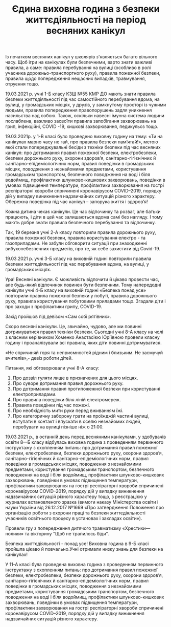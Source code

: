 ﻿---
title: Єдина виховна година з безпеки життєдіяльності на період весняних канікул
---

Із початком весняних канікул у школярів з'являється багато вільного часу. Щоб ігри на канікулах були безпечними, варто знати важливі правила, а саме: правила перебування на вулиці (особливо в ролі учасника дорожньо-транспортного руху), правила пожежної безпеки, правила щодо попередження нещасних випадків, травмування, отруєння тощо. 

19.03.2021 р. учні 1-Б класу КЗШ №55 КМР ДО мають знати правила безпеки життєдіяльності під час самостійного перебування вдома, на вулиці, у громадських місцях, у друзів,  у замкнутому просторі із чужими людьми, правила попередження правопорушень задля уникнення насильства над собою. Також, оскільки навесні імунна система людини послаблена, важливо засвоїти правила запобігання захворювань на грип, інфекційні,  COVID -19, кишкові захворювання, педикульоз тощо. 

<slideshow id="*1b"></slideshow>

19.03.2021р. у 1-В класі було проведено виховну годину на тему: «Ти на канікулах марно часу не гай, про правила безпеки пам’ятай!», метою якої стали попереджувальні бесіди з техніки безпеки під час весняних канікул: про дотримання правил пожежної безпеки, електробезпеки, безпеки дорожнього руху, охорони здоров’я, санітарно-гігієнічних й санітарно-епідеміологічних норм, правил поведінки в громадських місцях, поводження з незнайомими предметами, користування громадським транспортом, безпечного поводження на воді і біля водоймищ, профілактики шлунково-кишкових захворювань, поведінки в умовах підвищення температури, профілактики захворювання на гострі респіраторні хвороби спричинені коронавірусом COVID–2019, порядку дій у випадку виникнення надзвичайних ситуацій різного характеру. Обережна поведінка під час канікул – запорука життя і здоров’я!

<slideshow id="*1v"></slideshow>

Кожна дитина чекає канікули. Це  час відпочинку та розваг, але батьки  працюють, і діти  в цей час залишаються вдома самі без нагляду. І тому мають добре знати правила безпечного  перебування   та відпочинку.

Так, 19 березня учні 2-А класу повторили правила дорожнього руху, правила пожежної безпеки, правила користування електро - та  газоприладами. Не забули обговорити ситуації при знаходженні вибухонебезпечних предметів, про  те, як себе захистити від Covid-19.

<slideshow id="*2a"></slideshow>

19.03.2021 р. учні 3-Б класу на виховній годині повторили правила безпеки життєдіяльності під час перебування вдома, на вулиці, у громадських місцях.

<slideshow id="*3b"></slideshow>

Ура! Весняні канікули. Є можливість відпочити й цікаво провести час, але будь-який відпочинок повинен бути безпечним. Тому напередодні канікули учні 4-Б класу на виховній годині «Безпека понад усе» повторили правила пожежної безпеки у побуті, правила дорожнього руху, правила користування побутовими приладами тощо. Згадали діти і про заходи з профілактики грипу, COVID-19. 

Захід пройшов під девізом «Сам собі рятівник».

<slideshow id="*4b"></slideshow>

Скоро весняні канікули. Це, звичайно, чудово, але ми повинні дотримуватися правил техніки безпеки. Сьогодні учні 8-А класу на чолі з класним керівником Хоменко Анастасією Юріївною провели класну годину і проаналізували всі правила, яких діти повинні дотримуватися. 

«Не спричиняй горя та неприємностей рідним і близьким. Не засмучуй вчителів»,- девіз роботи дітей.

Питання, які обговорювали учні 8-А класу:

1. Про дозвіл гуляти лише в призначених для цього місцях.
1. Про суворе дотримання правил дорожнього руху. 
1. Про дотримання правил протипожежної безпеки при користуванні електроприладами.
1. Про правила поведінки біля ліній електромереж.
1. Правила поведінки під час пожежі. 
1. Про необхідність мити руки перед вживанням їжі.
1. Про категоричну заборону грати на проїжджій частині вулиці, вступати в контакт і впускати в оселю незнайомих людей, перебувати на вулиці пізніше ніж о 21:00.

<slideshow id="*8a"></slideshow>

19.03.2021 р., в останній день перед весняними канікулами, у здобувачів освіти 8—Б класу відбулась виховна година з проведенням первинного інструктажу з охопленням питань: про дотримання правил пожежної безпеки, електробезпеки, безпеки дорожнього руху, охорони здоров’я, санітарно-гігієнічних й санітарно-епідеміологічних норм, правил поведінки в громадських місцях, поводження з незнайомими предметами, користування громадським транспортом, безпечного поводження на воді і біля водоймищ, профілактики шлунково-кишкових захворювань, поведінки в умовах підвищення температури, профілактики захворювання на гострі респіраторні хвороби спричинені коронавірусом COVID–2019, порядку дій у випадку виникнення надзвичайних ситуацій різного характеру тощо, з реєстрацією у журналах встановленого зразка (вимоги наказу Міністерства освіти і науки України від 26.12.2017 №1669 «Про затвердження Положення про організацію роботи з охорони праці та безпеки життєдіяльності учасників освітнього процесу в установах і закладах освіти»).

Провели гру з попередження дитячого травматизму «Хрестики— нолики» та вікторину "Щоб не трапилось біди".

<slideshow id="*8b"></slideshow>

Безпека життєдіяльності - понад усе! Виховна година в 9-Б класі пройшла цікаво й повчально.Учні отримали низку знань для безпеки на канікулах!

<slideshow id="*9b"></slideshow>

У 11-А класі була проведена виховна година з проведенням первинного інструктажу з охопленням питань: про дотримання правил пожежної безпеки, електробезпеки, безпеки дорожнього руху, охорони здоров’я, санітарно-гігієнічних й санітарно-епідеміологічних норм, правил поведінки в громадських місцях, поводження з незнайомими предметами, користування громадським транспортом, безпечного поводження на воді і біля водоймищ, профілактики шлунково-кишкових захворювань, поведінки в умовах підвищення температури, профілактики захворювання на гострі респіраторні хвороби спричинені коронавірусом COVID–2019, порядку дій у випадку виникнення надзвичайних ситуацій різного характеру.

<slideshow id="*11a"></slideshow>